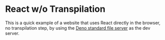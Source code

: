 # React w/o Transpilation

This is a quick example of a website that uses React directly in the browser, no
transpilation step, by using the [Deno standard file
server](https://deno.land/std/http/file_server.ts) as the dev server.
